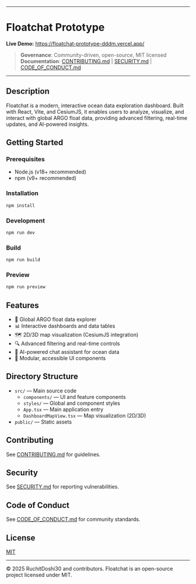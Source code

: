
---

# Floatchat Prototype

**Live Demo:** <a href="https://floatchat-prototype-dddm.vercel.app/" target="_blank" rel="noopener noreferrer">https://floatchat-prototype-dddm.vercel.app/</a>

> **Governance**: Community-driven, open-source, MIT licensed  
> **Documentation**: [CONTRIBUTING.md](CONTRIBUTING.md) | [SECURITY.md](SECURITY.md) | [CODE_OF_CONDUCT.md](CODE_OF_CONDUCT.md)

---

## Description
Floatchat is a modern, interactive ocean data exploration dashboard. Built with React, Vite, and CesiumJS, it enables users to analyze, visualize, and interact with global ARGO float data, providing advanced filtering, real-time updates, and AI-powered insights.

## Getting Started

### Prerequisites
- Node.js (v18+ recommended)
- npm (v9+ recommended)

### Installation
```sh
npm install
```

### Development
```sh
npm run dev
```

### Build
```sh
npm run build
```

### Preview
```sh
npm run preview
```

## Features
- 🌊 Global ARGO float data explorer
- 📊 Interactive dashboards and data tables
- 🗺️ 2D/3D map visualization (CesiumJS integration)
- 🔍 Advanced filtering and real-time controls
- 🤖 AI-powered chat assistant for ocean data
- 🧩 Modular, accessible UI components

## Directory Structure
- `src/` — Main source code
  - `components/` — UI and feature components
  - `styles/` — Global and component styles
  - `App.tsx` — Main application entry
  - `DashboardMapView.tsx` — Map visualization (2D/3D)
- `public/` — Static assets

## Contributing
See [CONTRIBUTING.md](CONTRIBUTING.md) for guidelines.

## Security
See [SECURITY.md](SECURITY.md) for reporting vulnerabilities.

## Code of Conduct
See [CODE_OF_CONDUCT.md](CODE_OF_CONDUCT.md) for community standards.

## License
[MIT](LICENSE)

---
© 2025 RuchitDoshi30 and contributors. Floatchat is an open-source project licensed under MIT.
